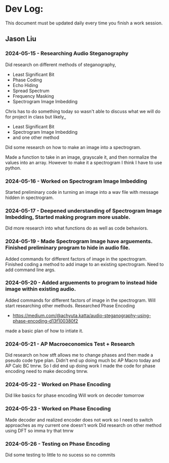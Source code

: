 # Dev Log:

This document must be updated daily every time you finish a work session.

## Jason Liu

### 2024-05-15 - Researching Audio Steganography
Did research on different methods of steganography,
- Least Significant Bit
- Phase Coding
- Echo Hiding
- Spread Spectrum
- Frequency Masking
- Spectrogram Image Imbedding

Chris has to do something today so wasn't able to discuss what we will do for project in class but likely,,
- Least Significant Bit
- Spectrogram Image Imbedding
- and one other method

Did some research on how to make an image into a spectrogram.

Made a function to take in an image, grayscale it, and then normalize the values into an array. However to make it a spectrogram I think I have to use python.

### 2024-05-16 - Worked on Spectrogram Image Imbedding

Started preliminary code in turning an image into a wav file with message hidden in spectrogram.

### 2024-05-17 - Deepened understanding of Spectrogram Image Imbedding, Started making program more usable.

Did more research into what functions do as well as code behaviors.

### 2024-05-19 - Made Spectrogram Image have arguements. Finished preliminary program to hide in audio file.

Added commands for different factors of image in the spectrogram. 
Finished coding a method to add image to an existing spectrogram.
Need to add command line args.

### 2024-05-20 - Added arguements to program to instead hide image within existing audio.

Added commands for different factors of image in the spectrogram. 
Will start researching other methods.
Researched Phase Encoding

- https://medium.com/@achyuta.katta/audio-steganography-using-phase-encoding-d13f100380f2

made a basic plan of how to intiate it.

### 2024-05-21 - AP Macroeconomics Test + Research

Did research on how stft allows me to change phases and then made a pseudo code type plan.
Didn't end up doing much bc AP Macro today and AP Calc BC tmrw.
So I did end up doing work I made the code for phase encoding need to make decoding tmrw.

### 2024-05-22 - Worked on Phase Encoding

Did like basics for phase encoding
Will work on decoder tomorrow

### 2024-05-23 - Worked on Phase Encoding

Made decoder and realized encoder does not work so I need to switch approaches as my current one doesn't work
Did research on other method using DFT so imma try that tmrw

### 2024-05-26 - Testing on Phase Encoding

Did some testing to little to no sucess so no commits